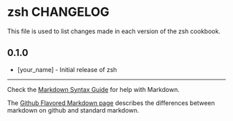 # zsh CHANGELOG

This file is used to list changes made in each version of the zsh cookbook.

## 0.1.0
- [your_name] - Initial release of zsh

- - -
Check the [Markdown Syntax Guide](http://daringfireball.net/projects/markdown/syntax) for help with Markdown.

The [Github Flavored Markdown page](http://github.github.com/github-flavored-markdown/) describes the differences between markdown on github and standard markdown.
